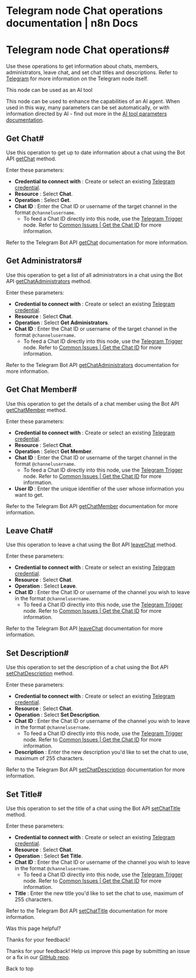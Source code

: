# Telegram node Chat operations documentation | n8n Docs

[ ](https://github.com/n8n-io/n8n-docs/edit/main/docs/integrations/builtin/app-nodes/n8n-nodes-base.telegram/chat-operations.md "Edit this page")

# Telegram node Chat operations#

Use these operations to get information about chats, members, administrators, leave chat, and set chat titles and descriptions. Refer to [Telegram](../) for more information on the Telegram node itself.

This node can be used as an AI tool

This node can be used to enhance the capabilities of an AI agent. When used in this way, many parameters can be set automatically, or with information directed by AI - find out more in the [AI tool parameters documentation](../../../../../advanced-ai/examples/using-the-fromai-function/).

## Get Chat#

Use this operation to get up to date information about a chat using the Bot API [getChat](https://core.telegram.org/bots/api#getchat) method.

Enter these parameters:

  * **Credential to connect with** : Create or select an existing [Telegram credential](../../../credentials/telegram/).
  * **Resource** : Select **Chat**.
  * **Operation** : Select **Get**.
  * **Chat ID** : Enter the Chat ID or username of the target channel in the format `@channelusername`.
    * To feed a Chat ID directly into this node, use the [Telegram Trigger](../../../trigger-nodes/n8n-nodes-base.telegramtrigger/) node. Refer to [Common Issues | Get the Chat ID](../common-issues/#get-the-chat-id) for more information.

Refer to the Telegram Bot API [getChat](https://core.telegram.org/bots/api#getchat) documentation for more information.

## Get Administrators#

Use this operation to get a list of all administrators in a chat using the Bot API [getChatAdministrators](https://core.telegram.org/bots/api#getchatadministrators) method.

Enter these parameters:

  * **Credential to connect with** : Create or select an existing [Telegram credential](../../../credentials/telegram/).
  * **Resource** : Select **Chat**.
  * **Operation** : Select **Get Administrators**.
  * **Chat ID** : Enter the Chat ID or username of the target channel in the format `@channelusername`.
    * To feed a Chat ID directly into this node, use the [Telegram Trigger](../../../trigger-nodes/n8n-nodes-base.telegramtrigger/) node. Refer to [Common Issues | Get the Chat ID](../common-issues/#get-the-chat-id) for more information.

Refer to the Telegram Bot API [getChatAdministrators](https://core.telegram.org/bots/api#getchatadministrators) documentation for more information.

## Get Chat Member#

Use this operation to get the details of a chat member using the Bot API [getChatMember](https://core.telegram.org/bots/api#getchatmember) method.

Enter these parameters:

  * **Credential to connect with** : Create or select an existing [Telegram credential](../../../credentials/telegram/).
  * **Resource** : Select **Chat**.
  * **Operation** : Select **Get Member**.
  * **Chat ID** : Enter the Chat ID or username of the target channel in the format `@channelusername`.
    * To feed a Chat ID directly into this node, use the [Telegram Trigger](../../../trigger-nodes/n8n-nodes-base.telegramtrigger/) node. Refer to [Common Issues | Get the Chat ID](../common-issues/#get-the-chat-id) for more information.
  * **User ID** : Enter the unique identifier of the user whose information you want to get.

Refer to the Telegram Bot API [getChatMember](https://core.telegram.org/bots/api#getchatmember) documentation for more information.

## Leave Chat#

Use this operation to leave a chat using the Bot API [leaveChat](https://core.telegram.org/bots/api#leavechat) method.

Enter these parameters:

  * **Credential to connect with** : Create or select an existing [Telegram credential](../../../credentials/telegram/).
  * **Resource** : Select **Chat**.
  * **Operation** : Select **Leave**.
  * **Chat ID** : Enter the Chat ID or username of the channel you wish to leave in the format `@channelusername`.
    * To feed a Chat ID directly into this node, use the [Telegram Trigger](../../../trigger-nodes/n8n-nodes-base.telegramtrigger/) node. Refer to [Common Issues | Get the Chat ID](../common-issues/#get-the-chat-id) for more information.

Refer to the Telegram Bot API [leaveChat](https://core.telegram.org/bots/api#leavechat) documentation for more information.

## Set Description#

Use this operation to set the description of a chat using the Bot API [setChatDescription](https://core.telegram.org/bots/api#setchatdescription) method.

Enter these parameters:

  * **Credential to connect with** : Create or select an existing [Telegram credential](../../../credentials/telegram/).
  * **Resource** : Select **Chat**.
  * **Operation** : Select **Set Description**.
  * **Chat ID** : Enter the Chat ID or username of the channel you wish to leave in the format `@channelusername`.
    * To feed a Chat ID directly into this node, use the [Telegram Trigger](../../../trigger-nodes/n8n-nodes-base.telegramtrigger/) node. Refer to [Common Issues | Get the Chat ID](../common-issues/#get-the-chat-id) for more information.
  * **Description** : Enter the new description you'd like to set the chat to use, maximum of 255 characters.

Refer to the Telegram Bot API [setChatDescription](https://core.telegram.org/bots/api#setchatdescription) documentation for more information.

## Set Title#

Use this operation to set the title of a chat using the Bot API [setChatTitle](https://core.telegram.org/bots/api#setchattitle) method.

Enter these parameters:

  * **Credential to connect with** : Create or select an existing [Telegram credential](../../../credentials/telegram/).
  * **Resource** : Select **Chat**.
  * **Operation** : Select **Set Title**.
  * **Chat ID** : Enter the Chat ID or username of the channel you wish to leave in the format `@channelusername`.
    * To feed a Chat ID directly into this node, use the [Telegram Trigger](../../../trigger-nodes/n8n-nodes-base.telegramtrigger/) node. Refer to [Common Issues | Get the Chat ID](../common-issues/#get-the-chat-id) for more information.
  * **Title** : Enter the new title you'd like to set the chat to use, maximum of 255 characters.

Refer to the Telegram Bot API [setChatTitle](https://core.telegram.org/bots/api#setchattitle) documentation for more information.

Was this page helpful? 

Thanks for your feedback! 

Thanks for your feedback! Help us improve this page by submitting an issue or a fix in our [GitHub repo](https://github.com/n8n-io/n8n-docs). 

Back to top